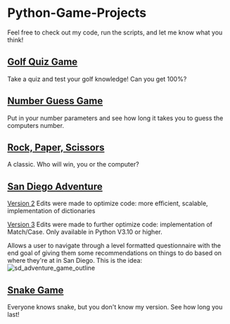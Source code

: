 # Python-Game-Projects
Feel free to check out my code, run the scripts, and let me know what you think!

## [Golf Quiz Game](https://github.com/josephmsmith/Python-Games/blob/main/golf_quiz_game.py)
Take a quiz and test your golf knowledge! Can you get 100%? 

## [Number Guess Game](https://github.com/josephmsmith/Python-Games/blob/main/num_guess_game.py)
Put in your number parameters and see how long it takes you to guess the computers number. 

## [Rock, Paper, Scissors](https://github.com/josephmsmith/Python-Games/blob/main/rock_paper_scissors.py)
A classic. Who will win, you or the computer?

## [San Diego Adventure](https://github.com/josephmsmith/Python-Games/blob/main/san_diego_adventure.py)

[Version 2](https://github.com/josephmsmith/Python-Games/blob/main/sd_adv_2.py)
Edits were made to optimize code: more efficient, scalable, implementation of dictionaries

[Version 3](https://github.com/josephmsmith/Python-Games/blob/main/sd_adv_3.py)
Edits were made to further optimize code: implementation of Match/Case. Only available in Python V3.10 or higher. 

Allows a user to navigate through a level formatted questionnaire with the end goal of giving them some recommendations on things to do based on where they're at in San Diego. This is the idea:
![sd_adventure_game_outline](https://user-images.githubusercontent.com/121319535/234330611-2c2622de-1ebb-4e6e-bd54-e5e99802b048.jpg)

## [Snake Game](https://github.com/josephmsmith/Python-Games/blob/main/snake.py)
Everyone knows snake, but you don't know my version. See how long you last!
